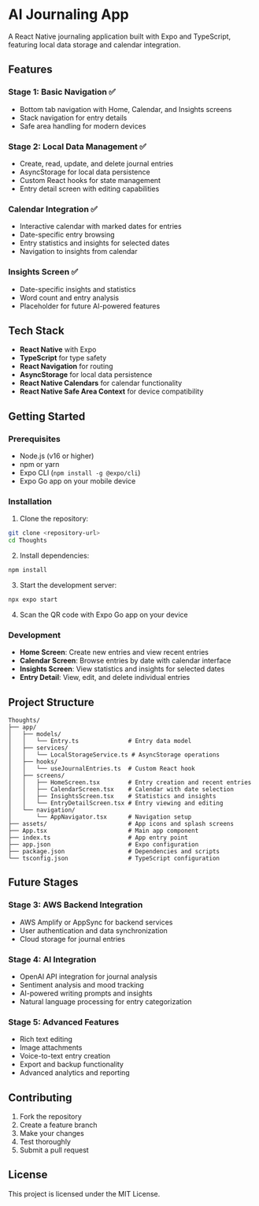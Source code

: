 # AI Journaling App

A React Native journaling application built with Expo and TypeScript, featuring local data storage and calendar integration.

## Features

### Stage 1: Basic Navigation ✅
- Bottom tab navigation with Home, Calendar, and Insights screens
- Stack navigation for entry details
- Safe area handling for modern devices

### Stage 2: Local Data Management ✅
- Create, read, update, and delete journal entries
- AsyncStorage for local data persistence
- Custom React hooks for state management
- Entry detail screen with editing capabilities

### Calendar Integration ✅
- Interactive calendar with marked dates for entries
- Date-specific entry browsing
- Entry statistics and insights for selected dates
- Navigation to insights from calendar

### Insights Screen ✅
- Date-specific insights and statistics
- Word count and entry analysis
- Placeholder for future AI-powered features

## Tech Stack

- **React Native** with Expo
- **TypeScript** for type safety
- **React Navigation** for routing
- **AsyncStorage** for local data persistence
- **React Native Calendars** for calendar functionality
- **React Native Safe Area Context** for device compatibility

## Getting Started

### Prerequisites

- Node.js (v16 or higher)
- npm or yarn
- Expo CLI (`npm install -g @expo/cli`)
- Expo Go app on your mobile device

### Installation

1. Clone the repository:
```bash
git clone <repository-url>
cd Thoughts
```

2. Install dependencies:
```bash
npm install
```

3. Start the development server:
```bash
npx expo start
```

4. Scan the QR code with Expo Go app on your device

### Development

- **Home Screen**: Create new entries and view recent entries
- **Calendar Screen**: Browse entries by date with calendar interface
- **Insights Screen**: View statistics and insights for selected dates
- **Entry Detail**: View, edit, and delete individual entries

## Project Structure

```
Thoughts/
├── app/
│   ├── models/
│   │   └── Entry.ts              # Entry data model
│   ├── services/
│   │   └── LocalStorageService.ts # AsyncStorage operations
│   ├── hooks/
│   │   └── useJournalEntries.ts  # Custom React hook
│   ├── screens/
│   │   ├── HomeScreen.tsx        # Entry creation and recent entries
│   │   ├── CalendarScreen.tsx    # Calendar with date selection
│   │   ├── InsightsScreen.tsx    # Statistics and insights
│   │   └── EntryDetailScreen.tsx # Entry viewing and editing
│   └── navigation/
│       └── AppNavigator.tsx      # Navigation setup
├── assets/                       # App icons and splash screens
├── App.tsx                       # Main app component
├── index.ts                      # App entry point
├── app.json                      # Expo configuration
├── package.json                  # Dependencies and scripts
└── tsconfig.json                 # TypeScript configuration
```

## Future Stages

### Stage 3: AWS Backend Integration
- AWS Amplify or AppSync for backend services
- User authentication and data synchronization
- Cloud storage for journal entries

### Stage 4: AI Integration
- OpenAI API integration for journal analysis
- Sentiment analysis and mood tracking
- AI-powered writing prompts and insights
- Natural language processing for entry categorization

### Stage 5: Advanced Features
- Rich text editing
- Image attachments
- Voice-to-text entry creation
- Export and backup functionality
- Advanced analytics and reporting

## Contributing

1. Fork the repository
2. Create a feature branch
3. Make your changes
4. Test thoroughly
5. Submit a pull request

## License

This project is licensed under the MIT License. 